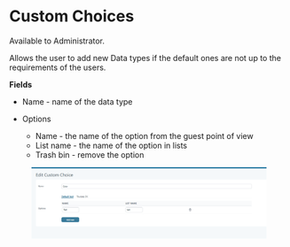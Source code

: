 # Custom Choices

Available to Administrator.

Allows the user to add new Data types if the default ones are not up to the requirements of the users.

**Fields**

* Name - name of the data type
*   Options

    * Name - the name of the option from the guest point of view
    * List name - the name of the option in lists
    * Trash bin -  remove the option



<figure><img src=".gitbook/assets/image (12) (1) (1) (1) (1).png" alt=""><figcaption></figcaption></figure>

